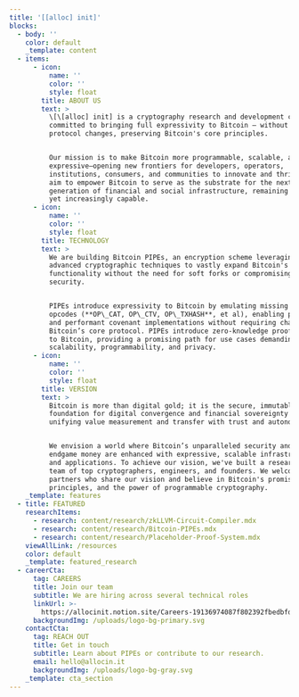 ```yaml
---
title: '[[alloc] init]'
blocks:
  - body: ''
    color: default
    _template: content
  - items:
      - icon:
          name: ''
          color: ''
          style: float
        title: ABOUT US
        text: >
          \[\[alloc] init] is a cryptography research and development company
          committed to bringing full expressivity to Bitcoin — without requiring
          protocol changes, preserving Bitcoin's core principles.


          Our mission is to make Bitcoin more programmable, scalable, and
          expressive—opening new frontiers for developers, operators,
          institutions, consumers, and communities to innovate and thrive. We
          aim to empower Bitcoin to serve as the substrate for the next
          generation of financial and social infrastructure, remaining immutable
          yet increasingly capable.
      - icon:
          name: ''
          color: ''
          style: float
        title: TECHNOLOGY
        text: >
          We are building Bitcoin PIPEs, an encryption scheme leveraging
          advanced cryptographic techniques to vastly expand Bitcoin's
          functionality without the need for soft forks or compromising
          security.


          PIPEs introduce expressivity to Bitcoin by emulating missing Bitcoin
          opcodes (**OP\_CAT, OP\_CTV, OP\_TXHASH**, et al), enabling practical
          and performant covenant implementations without requiring changes to
          Bitcoin’s core protocol. PIPEs introduce zero-knowledge proofs (ZKPs)
          to Bitcoin, providing a promising path for use cases demanding
          scalability, programmability, and privacy.
      - icon:
          name: ''
          color: ''
          style: float
        title: VERSION
        text: >
          Bitcoin is more than digital gold; it is the secure, immutable
          foundation for digital convergence and financial sovereignty —
          unifying value measurement and transfer with trust and autonomy.


          We envision a world where Bitcoin’s unparalleled security and role as
          endgame money are enhanced with expressive, scalable infrastructure
          and applications. To achieve our vision, we've built a research-driven
          team of top cryptographers, engineers, and founders. We welcome
          partners who share our vision and believe in Bitcoin's promise,
          principles, and the power of programmable cryptography.
    _template: features
  - title: FEATURED
    researchItems:
      - research: content/research/zkLLVM-Circuit-Compiler.mdx
      - research: content/research/Bitcoin-PIPEs.mdx
      - research: content/research/Placeholder-Proof-System.mdx
    viewAllLink: /resources
    color: default
    _template: featured_research
  - careerCta:
      tag: CAREERS
      title: Join our team
      subtitle: We are hiring across several technical roles
      linkUrl: >-
        https://allocinit.notion.site/Careers-19136974087f802392fbedbfd1ebca2b?pvs=4
      backgroundImg: /uploads/logo-bg-primary.svg
    contactCta:
      tag: REACH OUT
      title: Get in touch
      subtitle: Learn about PIPEs or contribute to our research.
      email: hello@allocin.it
      backgroundImg: /uploads/logo-bg-gray.svg
    _template: cta_section
---
```


